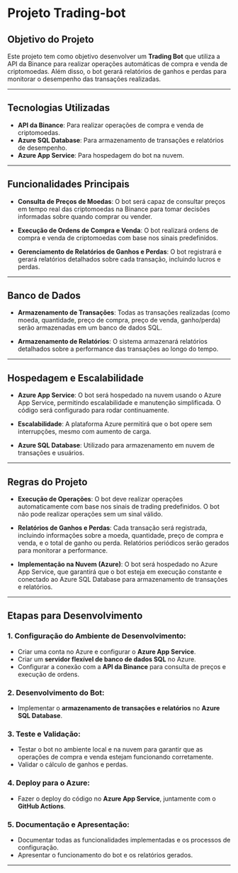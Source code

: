 # Projeto Trading-bot

## Objetivo do Projeto

Este projeto tem como objetivo desenvolver um **Trading Bot** que utiliza a API da Binance para realizar operações automáticas de compra e venda de criptomoedas. Além disso, o bot gerará relatórios de ganhos e perdas para monitorar o desempenho das transações realizadas.

---

## Tecnologias Utilizadas

- **API da Binance**: Para realizar operações de compra e venda de criptomoedas.
- **Azure SQL Database**: Para armazenamento de transações e relatórios de desempenho.
- **Azure App Service**: Para hospedagem do bot na nuvem.

---

## Funcionalidades Principais

- **Consulta de Preços de Moedas**: O bot será capaz de consultar preços em tempo real das criptomoedas na Binance para tomar decisões informadas sobre quando comprar ou vender.
  
- **Execução de Ordens de Compra e Venda**: O bot realizará ordens de compra e venda de criptomoedas com base nos sinais predefinidos.

- **Gerenciamento de Relatórios de Ganhos e Perdas**: O bot registrará e gerará relatórios detalhados sobre cada transação, incluindo lucros e perdas.

---

## Banco de Dados

- **Armazenamento de Transações**: Todas as transações realizadas (como moeda, quantidade, preço de compra, preço de venda, ganho/perda) serão armazenadas em um banco de dados SQL.

- **Armazenamento de Relatórios**: O sistema armazenará relatórios detalhados sobre a performance das transações ao longo do tempo.

---

## Hospedagem e Escalabilidade

- **Azure App Service**: O bot será hospedado na nuvem usando o Azure App Service, permitindo escalabilidade e manutenção simplificada. O código será configurado para rodar continuamente.

- **Escalabilidade**: A plataforma Azure permitirá que o bot opere sem interrupções, mesmo com aumento de carga.

- **Azure SQL Database**: Utilizado para armazenamento em nuvem de transações e usuários.

---

## Regras do Projeto

- **Execução de Operações**: O bot deve realizar operações automaticamente com base nos sinais de trading predefinidos. O bot não pode realizar operações sem um sinal válido.
  
- **Relatórios de Ganhos e Perdas**: Cada transação será registrada, incluindo informações sobre a moeda, quantidade, preço de compra e venda, e o total de ganho ou perda. Relatórios periódicos serão gerados para monitorar a performance.

- **Implementação na Nuvem (Azure)**: O bot será hospedado no Azure App Service, que garantirá que o bot esteja em execução constante e conectado ao Azure SQL Database para armazenamento de transações e relatórios.

---

## Etapas para Desenvolvimento

### 1. Configuração do Ambiente de Desenvolvimento:

- Criar uma conta no Azure e configurar o **Azure App Service**.
- Criar um **servidor flexível de banco de dados SQL** no Azure.
- Configurar a conexão com a **API da Binance** para consulta de preços e execução de ordens.

### 2. Desenvolvimento do Bot:

- Implementar o **armazenamento de transações e relatórios** no **Azure SQL Database**.

### 3. Teste e Validação:

- Testar o bot no ambiente local e na nuvem para garantir que as operações de compra e venda estejam funcionando corretamente.
- Validar o cálculo de ganhos e perdas.

### 4. Deploy para o Azure:

- Fazer o deploy do código no **Azure App Service**, juntamente com o **GitHub Actions**.

### 5. Documentação e Apresentação:

- Documentar todas as funcionalidades implementadas e os processos de configuração.
- Apresentar o funcionamento do bot e os relatórios gerados.

---
